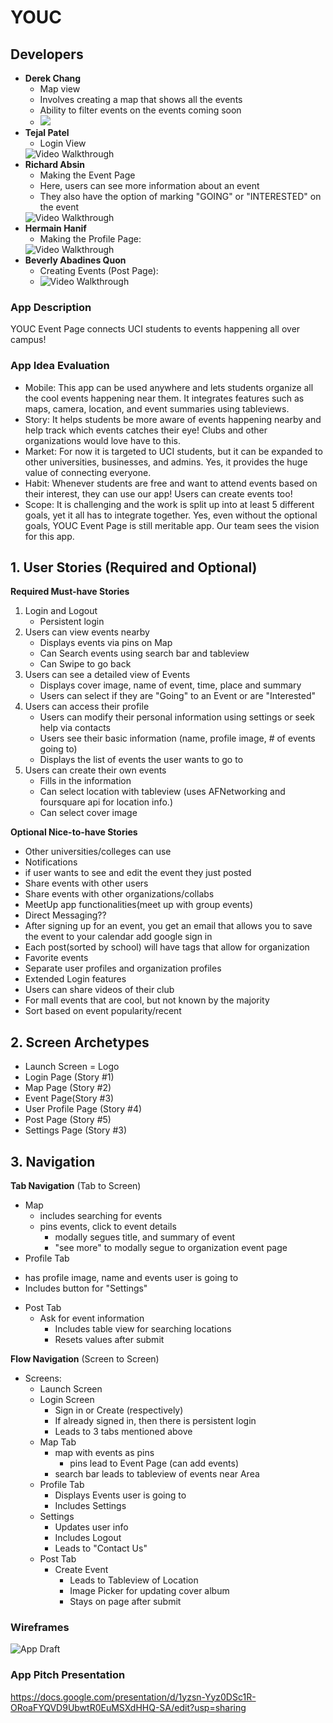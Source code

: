 # YOUC

## Developers
* **Derek Chang**
   - Map view
   - Involves creating a map that shows all the events
   - Ability to filter events on the events coming soon
   - <a href="https://imgur.com/E7lJxcl"><img src="https://i.imgur.com/I56qT2S.gif" /></a>
* **Tejal Patel**
   - Login View
   <img src='https://github.com/BeverlyAb/YOUC_Event_Page/blob/profilePage/Login.gif' title='Video Walkthrough' width='' alt='Video Walkthrough' />
* **Richard Absin**
   - Making the Event Page
   - Here, users can see more information about an event
   - They also have the option of marking "GOING" or "INTERESTED" on the event
   <img src='https://github.com/BeverlyAb/YOUC_Event_Page/blob/master/EventsViewController.gif' width ='' alt='Video Walkthrough' />
* **Hermain Hanif**
   - Making the Profile Page:
   <img src='http://g.recordit.co/aCpGnOYwFr.gif' title='Video Walkthrough' width='' alt='Video Walkthrough' />
* **Beverly Abadines Quon**
   - Creating Events (Post Page):
   -  <img src='https://i.imgur.com/b8Vpxqq.gif' title='Video Walkthrough' width='' alt='Video Walkthrough' />

### App Description
YOUC Event Page connects UCI students to events happening all over campus!

### App Idea Evaluation
- Mobile: This app can be used anywhere and lets students organize all the cool events happening near them. 
It integrates features such as maps, camera, location, and event summaries using tableviews.
- Story: It helps students be more aware of events happening nearby and help track which events catches their eye! Clubs and other organizations would love have to this.
- Market: For now it is targeted to UCI students, but it can be expanded to other universities, businesses, and admins.
   Yes, it provides the huge value of connecting everyone. 
- Habit: Whenever students are free and want to attend events based on their interest, they can use our app! Users can create events too! 
- Scope: It is challenging and the work is split up into at least 5 different goals, yet it all has to integrate  together. 
Yes, even without the optional goals, YOUC Event Page is still meritable app. Our team sees the vision for this app. 

## 1. User Stories (Required and Optional)

**Required Must-have Stories**

1) Login and Logout
   + Persistent login
2) Users can view events nearby 
   + Displays events via pins on Map
   + Can Search events using search bar and tableview
   + Can Swipe to go back
3) Users can see a detailed view of Events
   + Displays cover image, name of event, time, place and summary
   + Users can select if they are "Going" to an Event or are "Interested"
4) Users can access their profile
   + Users can modify their personal information using settings or seek help via contacts
   + Users see their basic information (name, profile image, # of events going to)
   +  Displays the list of events the user wants to go to
5) Users can create their own events
   + Fills in the information 
   + Can select location with tableview (uses AFNetworking and foursquare api for location info.)
   + Can select cover image
   

**Optional Nice-to-have Stories**
 * Other universities/colleges can use
 * Notifications
 * if user wants to see and edit the event they just posted
 * Share events with other users 
 * Share events with other organizations/collabs 
 * MeetUp app functionalities(meet up with group events)
 * Direct Messaging??
 * After signing up for an event, you get an email that allows you to save the event to your calendar
 add google sign in
 * Each post(sorted by school) will have tags that allow for organization
 * Favorite events
 * Separate user profiles and organization profiles
 * Extended Login features
 * Users can share videos of their club
 * For mall events that are cool, but not known by the majority
 * Sort based on event popularity/recent
 
 
## 2. Screen Archetypes

 * Launch Screen = Logo
 * Login Page (Story #1)
 * Map Page (Story #2)
 * Event Page(Story #3)
 * User Profile Page (Story #4)
 * Post Page (Story #5)
 * Settings Page (Story #3)

## 3. Navigation

**Tab Navigation** (Tab to Screen)
  * Map
      + includes searching for events
      + pins events, click to event details 
         + modally segues title, and summary of event
         + "see more" to modally segue to organization event page    
  * Profile Tab
   + has profile image, name and events user is going to
   + Includes button for "Settings"
  * Post Tab
      + Ask for event information
         + Includes table view for searching locations
         + Resets values after submit

**Flow Navigation** (Screen to Screen)
* Screens:
  * Launch Screen
  * Login Screen
    * Sign in or Create (respectively) 
    * If already signed in, then there is persistent login
    * Leads to 3 tabs mentioned above  
  * Map Tab
    * map with events as pins
      * pins lead to Event Page (can add events)
    * search bar leads to tableview of events near Area
  * Profile Tab
    * Displays Events user is going to 
    * Includes Settings
  * Settings 
    * Updates user info
    * Includes Logout
    * Leads to "Contact Us" 
  * Post Tab
    * Create Event
      * Leads to Tableview of Location
      * Image Picker for updating cover album
      * Stays on page after submit
       
### Wireframes
![App Draft](ScreenTransitions.jpeg)

### App Pitch Presentation
https://docs.google.com/presentation/d/1yzsn-Yyz0DSc1R-ORoaFYQVD9UbwtR0EuMSXdHHQ-SA/edit?usp=sharing

